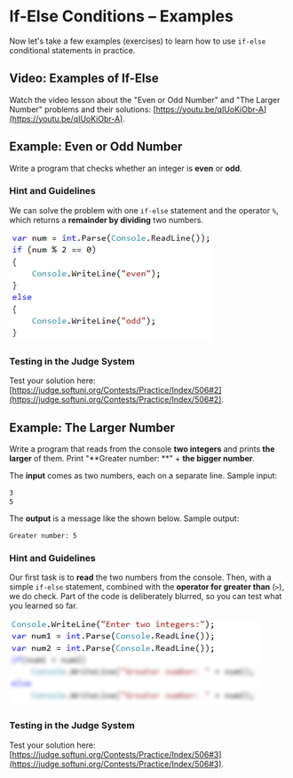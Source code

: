 # If-Else Conditions – Examples

Now let's take a few examples (exercises) to learn how to use `if-else` conditional statements in practice.

## Video: Examples of If-Else

Watch the video lesson about the "Even or Odd Number" and "The Larger Number" problems and their solutions: [https://youtu.be/qIUoKiObr-A](https://youtu.be/qIUoKiObr-A).

## Example: Even or Odd Number

Write a program that checks whether an integer is **even** or **odd**.

### Hint and Guidelines

We can solve the problem with one `if-else` statement and the operator `%`, which returns a **remainder by dividing** two numbers.

![](../../../assets/chapter-3-images/03.Even-or-odd-02.png)

### Testing in the Judge System

Test your solution here:\
[https://judge.softuni.org/Contests/Practice/Index/506#2](https://judge.softuni.org/Contests/Practice/Index/506#2).

## Example: The Larger Number

Write a program that reads from the console **two integers** and prints **the larger** of them. Print "\*\*Greater number: \*\*" + **the bigger number**.

The **input** comes as two numbers, each on a separate line. Sample input:

```
3
5
```

The **output** is a message like the shown below. Sample output:

```
Greater number: 5
```

### Hint and Guidelines

Our first task is to **read** the two numbers from the console. Then, with a simple `if-else` statement, combined with the **operator for greater than** (`>`), we do check. Part of the code is deliberately blurred, so you can test what you learned so far.

![](../../../assets/chapter-3-images/04.Greater-number-02.png)

### Testing in the Judge System

Test your solution here: [https://judge.softuni.org/Contests/Practice/Index/506#3](https://judge.softuni.org/Contests/Practice/Index/506#3).
